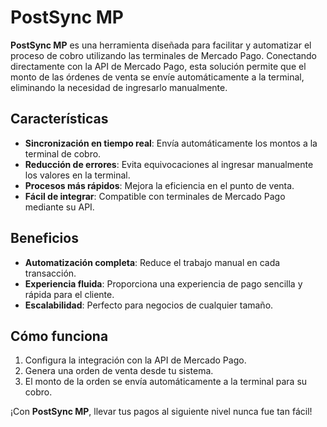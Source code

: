 # PostSync MP  

**PostSync MP** es una herramienta diseñada para facilitar y automatizar el proceso de cobro utilizando las terminales de Mercado Pago. Conectando directamente con la API de Mercado Pago, esta solución permite que el monto de las órdenes de venta se envíe automáticamente a la terminal, eliminando la necesidad de ingresarlo manualmente.  

## Características  
- **Sincronización en tiempo real**: Envía automáticamente los montos a la terminal de cobro.  
- **Reducción de errores**: Evita equivocaciones al ingresar manualmente los valores en la terminal.  
- **Procesos más rápidos**: Mejora la eficiencia en el punto de venta.  
- **Fácil de integrar**: Compatible con terminales de Mercado Pago mediante su API.  

## Beneficios  
- **Automatización completa**: Reduce el trabajo manual en cada transacción.  
- **Experiencia fluida**: Proporciona una experiencia de pago sencilla y rápida para el cliente.  
- **Escalabilidad**: Perfecto para negocios de cualquier tamaño.  

## Cómo funciona  
1. Configura la integración con la API de Mercado Pago.  
2. Genera una orden de venta desde tu sistema.  
3. El monto de la orden se envía automáticamente a la terminal para su cobro.  

¡Con **PostSync MP**, llevar tus pagos al siguiente nivel nunca fue tan fácil!
